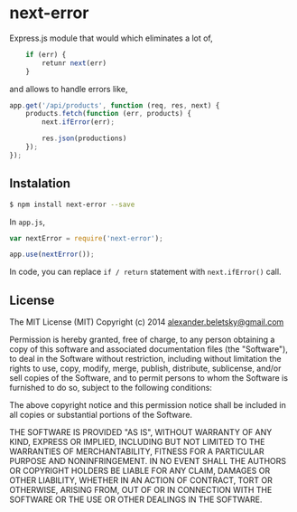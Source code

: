 # next-error

Express.js module that would which eliminates a lot of,

```js
	if (err) {
		retunr next(err)
	}
```

and allows to handle errors like,

```js
app.get('/api/products', function (req, res, next) {
	products.fetch(function (err, products) {
		next.ifError(err);

		res.json(productions)
	});
});
```

## Instalation

```bash
$ npm install next-error --save
```

In `app.js`,

```js
var nextError = require('next-error');

app.use(nextError());
```

In code, you can replace `if / return` statement with `next.ifError()` call.

## License

The MIT License (MIT)
Copyright (c) 2014 alexander.beletsky@gmail.com

Permission is hereby granted, free of charge, to any person obtaining a copy of
this software and associated documentation files (the "Software"), to deal in
the Software without restriction, including without limitation the rights to
use, copy, modify, merge, publish, distribute, sublicense, and/or sell copies of
the Software, and to permit persons to whom the Software is furnished to do so,
subject to the following conditions:

The above copyright notice and this permission notice shall be included in all
copies or substantial portions of the Software.

THE SOFTWARE IS PROVIDED "AS IS", WITHOUT WARRANTY OF ANY KIND, EXPRESS OR
IMPLIED, INCLUDING BUT NOT LIMITED TO THE WARRANTIES OF MERCHANTABILITY,
FITNESS FOR A PARTICULAR PURPOSE AND NONINFRINGEMENT. IN NO EVENT SHALL THE
AUTHORS OR COPYRIGHT HOLDERS BE LIABLE FOR ANY CLAIM, DAMAGES OR OTHER
LIABILITY, WHETHER IN AN ACTION OF CONTRACT, TORT OR OTHERWISE, ARISING FROM,
OUT OF OR IN CONNECTION WITH THE SOFTWARE OR THE USE OR OTHER DEALINGS IN THE
SOFTWARE.
